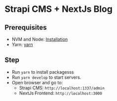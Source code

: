# Strapi CMS + NextJs Blog

## Prerequisites

- NVM and Node: [Installation]
- Yarn: [yarn]

## Step
- Run `yarn` to install packagesss
- Run `yarn develop` to start servers.
- Open browser and go to: 
    - Strapi CMS: `http://localhost:1337/admin`
    - NextJs Frontend: `http://localhost:3000`

[//]: # 
   [Installation]: <https://github.com/nvm-sh/nvm#installing-and-updating>
   [yarn]: <https://classic.yarnpkg.com/en/docs/install>
